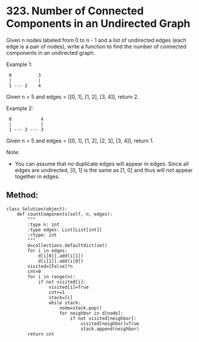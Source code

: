 # 323. Number of Connected Components in an Undirected Graph

Given n nodes labeled from 0 to n - 1 and a list of undirected edges (each edge is a pair of nodes), write a function to find the number of connected components in an undirected graph.

Example 1:

     0          3
     |          |
     1 --- 2    4

Given n = 5 and edges = [[0, 1], [1, 2], [3, 4]], return 2.

Example 2:

     0           4
     |           |
     1 --- 2 --- 3

Given n = 5 and edges = [[0, 1], [1, 2], [2, 3], [3, 4]], return 1.

Note:
- You can assume that no duplicate edges will appear in edges. Since all edges are undirected, [0, 1] is the same as [1, 0] and thus will not appear together in edges.

## Method:

    class Solution(object):
        def countComponents(self, n, edges):
            """
            :type n: int
            :type edges: List[List[int]]
            :rtype: int
            """
            d=collections.defaultdict(set)
            for i in edges:
                d[i[0]].add(i[1])
                d[i[1]].add(i[0])
            visited=[False]*n
            cnt=0
            for i in range(n):
                if not visited[i]:
                    visited[i]=True
                    cnt+=1
                    stack=[i]
                    while stack:
                        node=stack.pop()
                        for neighbor in d[node]:
                            if not visited[neighbor]:
                                visited[neighbor]=True
                                stack.append(neighbor)
            return cnt